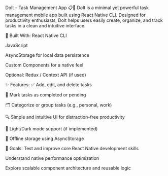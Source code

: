 Dolt – Task Management App 📋📱
Dolt is a minimal yet powerful task management mobile app built using React Native CLI. Designed for productivity enthusiasts, Dolt helps users easily create, organize, and track tasks in a clean and intuitive interface.

🔧 Built With:
React Native CLI

JavaScript

AsyncStorage for local data persistence

Custom Components for a native feel

Optional: Redux / Context API (if used)

✨ Features:
✅ Add, edit, and delete tasks

📌 Mark tasks as completed or pending

🗂️ Categorize or group tasks (e.g., personal, work)

🔍 Simple and intuitive UI for distraction-free productivity

🌙 Light/Dark mode support (if implemented)

💾 Offline storage using AsyncStorage

🚀 Goals:
Test and improve core React Native development skills

Understand native performance optimization

Explore scalable component architecture and reusable logic


